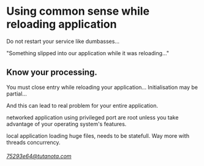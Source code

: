 # Using common sense while reloading application

Do not restart your service like dumbasses...

"Something slipped into our application while it was reloading..."

## Know your processing.

You must close entry while reloading your application... Initialisation may be partial...

And this can lead to real problem for your entire application.

networked application using privileged port are root unless you take advantage of your operating system's features.

local application loading huge files, needs to be statefull. Way more with threads concurrency.

###### 75293e64@tutanota.com

